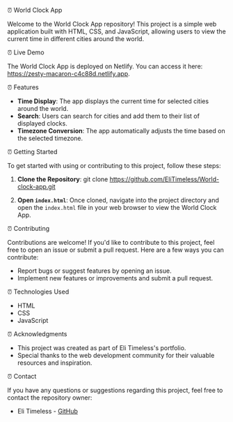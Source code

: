 ⏰ World Clock App

Welcome to the World Clock App repository! This project is a simple web application built with HTML, CSS, and JavaScript, allowing users to view the current time in different cities around the world.

⏰ Live Demo

The World Clock App is deployed on Netlify. You can access it here: https://zesty-macaron-c4c88d.netlify.app.

⏰ Features

- **Time Display**: The app displays the current time for selected cities around the world.
- **Search**: Users can search for cities and add them to their list of displayed clocks.
- **Timezone Conversion**: The app automatically adjusts the time based on the selected timezone.

⏰ Getting Started

To get started with using or contributing to this project, follow these steps:

1. **Clone the Repository**: 
git clone https://github.com/EliTimeless/World-clock-app.git

2. **Open `index.html`**: 
Once cloned, navigate into the project directory and open the `index.html` file in your web browser to view the World Clock App.

⏰ Contributing

Contributions are welcome! If you'd like to contribute to this project, feel free to open an issue or submit a pull request. Here are a few ways you can contribute:
- Report bugs or suggest features by opening an issue.
- Implement new features or improvements and submit a pull request.

⏰ Technologies Used

- HTML
- CSS
- JavaScript

⏰ Acknowledgments

- This project was created as part of Eli Timeless's portfolio.
- Special thanks to the web development community for their valuable resources and inspiration.

⏰ Contact

If you have any questions or suggestions regarding this project, feel free to contact the repository owner:
- Eli Timeless - [GitHub](https://github.com/EliTimeless)

